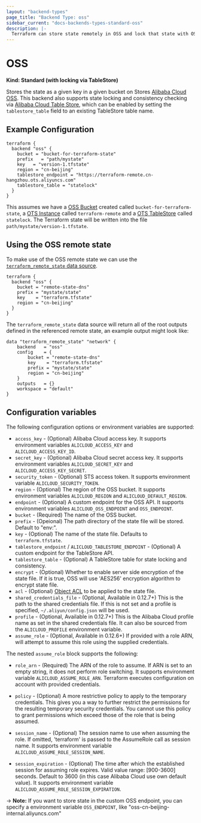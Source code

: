 ```yaml
---
layout: "backend-types"
page_title: "Backend Type: oss"
sidebar_current: "docs-backends-types-standard-oss"
description: |-
  Terraform can store state remotely in OSS and lock that state with OSS.
---
```


# OSS

**Kind: Standard (with locking via TableStore)**

Stores the state as a given key in a given bucket on Stores
[Alibaba Cloud OSS](https://www.alibabacloud.com/help/product/31815.htm).
This backend also supports state locking and consistency checking via
[Alibaba Cloud Table Store](https://www.alibabacloud.com/help/doc-detail/27280.htm), which can be enabled by setting
the `tablestore_table` field to an existing TableStore table name.

## Example Configuration

```hcl
terraform {
  backend "oss" {
    bucket = "bucket-for-terraform-state"
    prefix   = "path/mystate"
    key   = "version-1.tfstate"
    region = "cn-beijing"
    tablestore_endpoint = "https://terraform-remote.cn-hangzhou.ots.aliyuncs.com"
    tablestore_table = "statelock"
  }
}
```

This assumes we have a [OSS Bucket](https://www.terraform.io/docs/providers/alicloud/r/oss_bucket.html) created called `bucket-for-terraform-state`,
a [OTS Instance](https://www.terraform.io/docs/providers/alicloud/r/ots_instance.html) called `terraform-remote` and
a [OTS TableStore](https://www.terraform.io/docs/providers/alicloud/r/ots_table.html) called `statelock`. The
Terraform state will be written into the file `path/mystate/version-1.tfstate`.


## Using the OSS remote state

To make use of the OSS remote state we can use the
[`terraform_remote_state` data
source](/docs/providers/terraform/d/remote_state.html).

```hcl
terraform {
  backend "oss" {
    bucket = "remote-state-dns"
    prefix = "mystate/state"
    key    = "terraform.tfstate"
    region = "cn-beijing"
  }
}
```

The `terraform_remote_state` data source will return all of the root outputs
defined in the referenced remote state, an example output might look like:

```
data "terraform_remote_state" "network" {
    backend   = "oss"
    config    = {
        bucket = "remote-state-dns"
        key    = "terraform.tfstate"
        prefix = "mystate/state"
        region = "cn-beijing"
    }
    outputs   = {}
    workspace = "default"
}
```

## Configuration variables

The following configuration options or environment variables are supported:

 * `access_key` - (Optional) Alibaba Cloud access key. It supports environment variables `ALICLOUD_ACCESS_KEY` and  `ALICLOUD_ACCESS_KEY_ID`.
 * `secret_key` - (Optional) Alibaba Cloud secret access key. It supports environment variables `ALICLOUD_SECRET_KEY` and  `ALICLOUD_ACCESS_KEY_SECRET`.
 * `security_token` - (Optional) STS access token. It supports environment variable `ALICLOUD_SECURITY_TOKEN`.
 * `region` - (Optional) The region of the OSS bucket. It supports environment variables `ALICLOUD_REGION` and `ALICLOUD_DEFAULT_REGION`.
 * `endpoint` - (Optional) A custom endpoint for the OSS API. It supports environment variables `ALICLOUD_OSS_ENDPOINT` and `OSS_ENDPOINT`.
 * `bucket` - (Required) The name of the OSS bucket.
 * `prefix` - (Opeional) The path directory of the state file will be stored. Default to "env:".
 * `key` - (Optional) The name of the state file. Defaults to `terraform.tfstate`.
 * `tablestore_endpoint` / `ALICLOUD_TABLESTORE_ENDPOINT` - (Optional) A custom endpoint for the TableStore API.
 * `tablestore_table` - (Optional) A TableStore table for state locking and consistency.
 * `encrypt` - (Optional) Whether to enable server side
   encryption of the state file. If it is true, OSS will use 'AES256' encryption algorithm to encrypt state file.
 * `acl` - (Optional) [Object
   ACL](https://www.alibabacloud.com/help/doc-detail/52284.htm)
   to be applied to the state file.
 * `shared_credentials_file` - (Optional, Available in 0.12.7+) This is the path to the shared credentials file. If this is not set and a profile is specified, `~/.aliyun/config.json` will be used.
 * `profile` - (Optional, Available in 0.12.7+)  This is the Alibaba Cloud profile name as set in the shared credentials file. It can also be sourced from the `ALICLOUD_PROFILE` environment variable.
 * `assume_role` - (Optional, Available in 0.12.6+) If provided with a role ARN, will attempt to assume this role using the supplied credentials.

The nested `assume_role` block supports the following:

* `role_arn` - (Required) The ARN of the role to assume. If ARN is set to an empty string, it does not perform role switching. It supports environment variable `ALICLOUD_ASSUME_ROLE_ARN`.
  Terraform executes configuration on account with provided credentials.

* `policy` - (Optional) A more restrictive policy to apply to the temporary credentials. This gives you a way to further restrict the permissions for the resulting temporary
  security credentials. You cannot use this policy to grant permissions which exceed those of the role that is being assumed.

* `session_name` - (Optional) The session name to use when assuming the role. If omitted, 'terraform' is passed to the AssumeRole call as session name. It supports environment variable `ALICLOUD_ASSUME_ROLE_SESSION_NAME`.

* `session_expiration` - (Optional) The time after which the established session for assuming role expires. Valid value range: [900-3600] seconds. Default to 3600 (in this case Alibaba Cloud use own default value). It supports environment variable `ALICLOUD_ASSUME_ROLE_SESSION_EXPIRATION`.

-> **Note:** If you want to store state in the custom OSS endpoint, you can specify a environment variable `OSS_ENDPOINT`, like "oss-cn-beijing-internal.aliyuncs.com"


